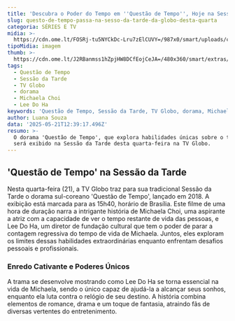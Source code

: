 ```yaml
---
title: 'Descubra o Poder do Tempo em ''Questão de Tempo'', Hoje na Sessão da Tarde'
slug: questo-de-tempo-passa-na-sesso-da-tarde-da-globo-desta-quarta
categoria: SÉRIES E TV
midia: >-
  https://cdn.ome.lt/FOSRj-tu5NYCkDc-Lru7zElCUVY=/987x0/smart/uploads/conteudo/fotos/questaodetempodorama2018.jpg
tipoMidia: imagem
thumb: >-
  https://cdn.ome.lt/J2RBanmss1hZpjHW8DCfEojCeJA=/480x360/smart/extras/conteudos/questaodetempodorama2018.jpg
tags:
  - Questão de Tempo
  - Sessão da Tarde
  - TV Globo
  - dorama
  - Michaela Choi
  - Lee Do Ha
keywords: 'Questão de Tempo, Sessão da Tarde, TV Globo, dorama, Michaela Choi, Lee Do Ha'
author: Luana Souza
data: '2025-05-21T12:39:17.496Z'
resumo: >-
  O dorama 'Questão de Tempo', que explora habilidades únicas sobre o tempo,
  será exibido na Sessão da Tarde desta quarta-feira na TV Globo.
---
```


## 'Questão de Tempo' na Sessão da Tarde

Nesta quarta-feira (21), a TV Globo traz para sua tradicional Sessão da Tarde o dorama sul-coreano 'Questão de Tempo', lançado em 2018. A exibição está marcada para as 15h40, horário de Brasília. Este filme de uma hora de duração narra a intrigante história de Michaela Choi, uma aspirante a atriz com a capacidade de ver o tempo restante de vida das pessoas, e Lee Do Ha, um diretor de fundação cultural que tem o poder de parar a contagem regressiva do tempo de vida de Michaela. Juntos, eles exploram os limites dessas habilidades extraordinárias enquanto enfrentam desafios pessoais e profissionais.

### Enredo Cativante e Poderes Únicos

A trama se desenvolve mostrando como Lee Do Ha se torna essencial na vida de Michaela, sendo o único capaz de ajudá-la a alcançar seus sonhos, enquanto ela luta contra o relógio de seu destino. A história combina elementos de romance, drama e um toque de fantasia, atraindo fãs de diversas vertentes do entretenimento.
